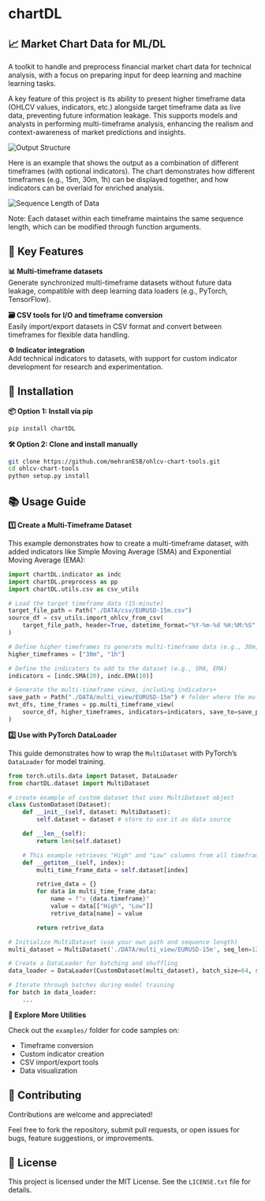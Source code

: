 # chartDL

## 📈 Market Chart Data for ML/DL

A toolkit to handle and preprocess financial market chart data for technical analysis, with a focus on preparing input for deep learning and machine learning tasks.

A key feature of this project is its ability to present higher timeframe data (OHLCV values, indicators, etc.) alongside target timeframe data as live data, preventing future information leakage. This supports models and analysts in performing multi-timeframe analysis, enhancing the realism and context-awareness of market predictions and insights.

![Output Structure](images/output.png)

Here is an example that shows the output as a combination of different timeframes (with optional indicators). The chart demonstrates how different timeframes (e.g., 15m, 30m, 1h) can be displayed together, and how indicators can be overlaid for enriched analysis.

![Sequence Length of Data](images/same_length.png)

Note: Each dataset within each timeframe maintains the same sequence length, which can be modified through function arguments.

## 🔑 Key Features

**📊 Multi-timeframe datasets**  
Generate synchronized multi-timeframe datasets without future data leakage, compatible with deep learning data loaders (e.g., PyTorch, TensorFlow).

**🗃️ CSV tools for I/O and timeframe conversion**  
Easily import/export datasets in CSV format and convert between timeframes for flexible data handling.

**⚙️ Indicator integration**  
Add technical indicators to datasets, with support for custom indicator development for research and experimentation.

## 🚀 Installation

**📦 Option 1: Install via pip**
```bash
pip install chartDL
```
**🛠 Option 2: Clone and install manually**
```bash
git clone https://github.com/mehranESB/ohlcv-chart-tools.git
cd ohlcv-chart-tools
python setup.py install
```

## 📚 Usage Guide

**1️⃣ Create a Multi-Timeframe Dataset**

This example demonstrates how to create a multi-timeframe dataset, with added indicators like Simple Moving Average (SMA) and Exponential Moving Average (EMA):
```python
import chartDL.indicator as indc
import chartDL.preprocess as pp
import chartDL.utils.csv as csv_utils

# Load the target timeframe data (15-minute)
target_file_path = Path("./DATA/csv/EURUSD-15m.csv")
source_df = csv_utils.import_ohlcv_from_csv(
    target_file_path, header=True, datetime_format="%Y-%m-%d %H:%M:%S"
)

# Define higher timeframes to generate multi-timeframe data (e.g., 30m, 1h)
higher_timeframes = ["30m", "1h"]

# Define the indicators to add to the dataset (e.g., SMA, EMA)
indicators = [indc.SMA(20), indc.EMA(10)]

# Generate the multi-timeframe views, including indicators+
save_path = Path("./DATA/multi_view/EURUSD-15m") # folder where the multi-timeframe data will be saved
mvt_dfs, time_frames = pp.multi_timeframe_view(
    source_df, higher_timeframes, indicators=indicators, save_to=save_path
)
```

**2️⃣ Use with PyTorch DataLoader**

This guide demonstrates how to wrap the `MultiDataset` with PyTorch’s `DataLoader` for model training.

```python
from torch.utils.data import Dataset, DataLoader
from chartDL.dataset import MultiDataset

# create example of custom dataset that uses MultiDataset object 
class CustomDataset(Dataset):
    def __init__(self, dataset: MultiDataset):
        self.dataset = dataset # store to use it as data source

    def __len__(self):
        return len(self.dataset)

    # This example retrieves "High" and "Low" columns from all timeframes in a multi-timeframe dataset. Customize as needed.
    def __getitem__(self, index):
        multi_time_frame_data = self.dataset[index]

        retrive_data = {}
        for data in multi_time_frame_data:
            name = f"x_{data.timeframe}"
            value = data[["High", "Low"]]
            retrive_data[name] = value

        return retrive_data

# Initialize MultiDataset (use your own path and sequence length)
multi_dataset = MultiDataset('./DATA/multi_view/EURUSD-15m', seq_len=128)

# Create a DataLoader for batching and shuffling
data_loader = DataLoader(CustomDataset(multi_dataset), batch_size=64, shuffle=True)

# Iterate through batches during model training
for batch in data_loader:
    ...
```

**🧪 Explore More Utilities**

Check out the `examples/` folder for code samples on:

- Timeframe conversion
- Custom indicator creation
- CSV import/export tools
- Data visualization

## 🤝 Contributing
Contributions are welcome and appreciated!

Feel free to fork the repository, submit pull requests, or open issues for bugs, feature suggestions, or improvements.

## 📄 License
This project is licensed under the MIT License.
See the `LICENSE.txt` file for details.




